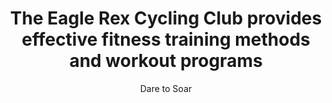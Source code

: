 ---
layout: default
title: The Eagle Rex Cycling Club provides effective fitness training methods and workout programs
subtitle: Dare to Soar
description: The Eagle Rex Cycling Club provides effective fitness training methods and workout programs to athletes of all skill and experience levels. Join TEAM EAGLE REX!
permalink: /
api: /api/v1/
categories: []
tags: [athletes, eaglerex, cycling, club, methods, performance, running, training, workouts, zwift, zwo]
status: publish
published: true
meta: { athletes, eaglerex, cycling, club, methods, performance, running, training, workouts, zwift, zwo}
---